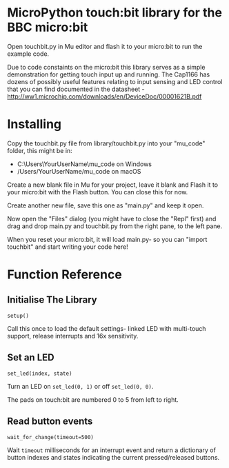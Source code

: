 # MicroPython touch:bit library for the BBC micro:bit

Open touchbit.py in Mu editor and flash it to your micro:bit to run the example code.

Due to code constaints on the micro:bit this library serves as a simple demonstration for getting touch input up and running. The Cap1166 has dozens of possibly useful features relating to input sensing and LED control that you can find documented in the datasheet - http://ww1.microchip.com/downloads/en/DeviceDoc/00001621B.pdf

# Installing

Copy the touchbit.py file from library/touchbit.py into your "mu_code" folder, this might be in:

* C:\Users\YourUserName\mu_code on Windows
* /Users/YourUserName/mu_code on macOS

Create a new blank file in Mu for your project, leave it blank and Flash it to your micro:bit with the Flash button. You can close this for now.

Create another new file, save this one as "main.py" and keep it open.

Now open the "Files" dialog (you might have to close the "Repl" first) and drag and drop main.py and touchbit.py from the right pane, to the left pane.

When you reset your micro:bit, it will load main.py- so you can "import touchbit" and start writing your code here!

# Function Reference

## Initialise The Library

```setup()```

Call this once to load the default settings-  linked LED with multi-touch support, release interrupts and 16x sensitivity.

## Set an LED

```set_led(index, state)```

Turn an LED on `set_led(0, 1)` or off `set_led(0, 0)`.

The pads on touch:bit are numbered 0 to 5 from left to right.

## Read button events

```wait_for_change(timeout=500)```

Wait `timeout` milliseconds for an interrupt event and return a dictionary of button indexes and states indicating the current pressed/released buttons.

